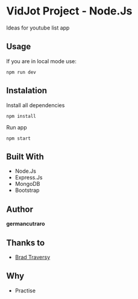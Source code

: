 # VidJot Project - Node.Js

Ideas for youtube list app

## Usage
If you are in local mode use:

```
npm run dev
```

## Instalation

Install all dependencies

```
npm install
```

Run app

```
npm start
```

## Built With

* Node.Js
* Express.Js
* MongoDB
* Bootstrap

## Author

**germancutraro**

## Thanks to

* [Brad Traversy](https://www.udemy.com/nodejs-express-mongodb-dev-to-deployment/)

## Why

* Practise
